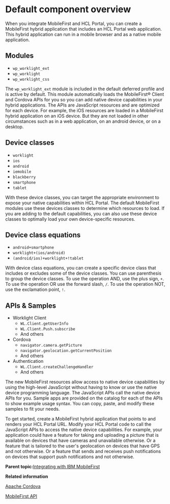 # Default component overview 

When you integrate MobileFirst and HCL Portal, you can create a MobileFirst hybrid application that includes an HCL Portal web application. This hybrid application can run in a mobile browser and as a native mobile application.

## Modules

-   `wp_worklight_ext`
-   `wp_worklight`
-   `wp_worklight_css`

The `wp_worklight_ext` module is included in the default deferred profile and is active by default. This module automatically loads the MobileFirst® Client and Cordova APIs for you so you can add native device capabilities in your hybrid applications. The APIs are JavaScript resources and are optimized for each device. For example, the iOS resources are loaded in a MobileFirst hybrid application on an iOS device. But they are not loaded in other circumstances such as in a web application, on an android device, or on a desktop.

## Device classes

-   `worklight`
-   `ios`
-   `android`
-   `iemobile`
-   `blackberry`
-   `smartphone`
-   `tablet`

With these device classes, you can target the appropriate environment to expose your native capabilities within HCL Portal. The default MobileFirst modules use these devices classes to determine which resources to load. If you are adding to the default capabilities, you can also use these device classes to optimally load your own device-specific resources.

## Device class equations

-   `android+smartphone`
-   `worklight+(ios/android)`
-   `(android/ios)+worklight+!tablet`

With device class equations, you can create a specific device class that includes or excludes some of the device classes. You can use parenthesis to group the device classes. To use the operation AND, use the plus sign, `+`. To use the operation OR use the forward slash, `/`. To use the operation NOT, use the exclamation point, `!`.

## APIs & Samples

-   Worklight Client
    -   `WL.Client.getUserInfo`
    -   `WL.Client.Push.subscribe`
    -   And others
-   Cordova
    -   `navigator.camera.getPicture`
    -   `navigator.geolocation.getCurrentPosition`
    -   And others
-   Authentication
    -   `WL.Client.createChallengeHandler`
    -   And others

The new MobileFirst resources allow access to native device capabilities by using the high-level JavaScript without having to know or use the native device programming language. The JavaScript APIs call the native device APIs for you. Sample apps are provided on the catalog for each of the APIs to show example usage syntax. You can copy, paste, and modify these samples to fit your needs.

To get started, create a MobileFirst hybrid application that points to and renders your HCL Portal URL. Modify your HCL Portal code to call the JavaScript APIs to access the native device capabilities. For example, your application could have a feature for taking and uploading a picture that is available on devices that have cameras and unavailable otherwise. Or a feature that is tailored to the user's geolocation on devices that have GPS and not otherwise. Or a feature that sends and receives push notifications on devices that support push notifications and not otherwise.

**Parent topic:**[Integrating with IBM MobileFirst ](../integrate/wl_integrt.md)

**Related information**  


[Apache Cordova](https://cordova.apache.org/)

[MobileFirst API](https://www.ibm.com/docs/en/mpf/7.1.0?topic=reference-mobilefirst-client-side-api)

